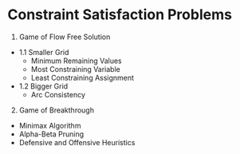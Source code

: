 # Constraint Satisfaction Problems

1. Game of Flow Free Solution
  - 1.1 Smaller Grid
    - Minimum Remaining Values
    - Most Constraining Variable
    - Least Constraining Assignment
  - 1.2 Bigger Grid
    - Arc Consistency
    
2. Game of Breakthrough
  - Minimax Algorithm
  - Alpha-Beta Pruning
  - Defensive and Offensive Heuristics
